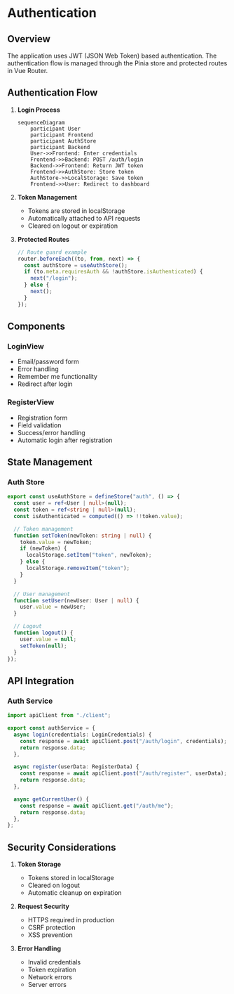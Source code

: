 # Authentication

## Overview

The application uses JWT (JSON Web Token) based authentication. The authentication flow is managed through the Pinia store and protected routes in Vue Router.

## Authentication Flow

1. **Login Process**

   ```mermaid
   sequenceDiagram
       participant User
       participant Frontend
       participant AuthStore
       participant Backend
       User->>Frontend: Enter credentials
       Frontend->>Backend: POST /auth/login
       Backend->>Frontend: Return JWT token
       Frontend->>AuthStore: Store token
       AuthStore->>LocalStorage: Save token
       Frontend->>User: Redirect to dashboard
   ```

2. **Token Management**

   - Tokens are stored in localStorage
   - Automatically attached to API requests
   - Cleared on logout or expiration

3. **Protected Routes**
   ```typescript
   // Route guard example
   router.beforeEach((to, from, next) => {
     const authStore = useAuthStore();
     if (to.meta.requiresAuth && !authStore.isAuthenticated) {
       next("/login");
     } else {
       next();
     }
   });
   ```

## Components

### LoginView

- Email/password form
- Error handling
- Remember me functionality
- Redirect after login

### RegisterView

- Registration form
- Field validation
- Success/error handling
- Automatic login after registration

## State Management

### Auth Store

```typescript
export const useAuthStore = defineStore("auth", () => {
  const user = ref<User | null>(null);
  const token = ref<string | null>(null);
  const isAuthenticated = computed(() => !!token.value);

  // Token management
  function setToken(newToken: string | null) {
    token.value = newToken;
    if (newToken) {
      localStorage.setItem("token", newToken);
    } else {
      localStorage.removeItem("token");
    }
  }

  // User management
  function setUser(newUser: User | null) {
    user.value = newUser;
  }

  // Logout
  function logout() {
    user.value = null;
    setToken(null);
  }
});
```

## API Integration

### Auth Service

```typescript
import apiClient from "./client";

export const authService = {
  async login(credentials: LoginCredentials) {
    const response = await apiClient.post("/auth/login", credentials);
    return response.data;
  },

  async register(userData: RegisterData) {
    const response = await apiClient.post("/auth/register", userData);
    return response.data;
  },

  async getCurrentUser() {
    const response = await apiClient.get("/auth/me");
    return response.data;
  },
};
```

## Security Considerations

1. **Token Storage**

   - Tokens stored in localStorage
   - Cleared on logout
   - Automatic cleanup on expiration

2. **Request Security**

   - HTTPS required in production
   - CSRF protection
   - XSS prevention

3. **Error Handling**
   - Invalid credentials
   - Token expiration
   - Network errors
   - Server errors

